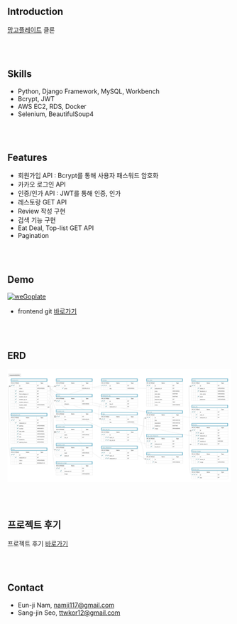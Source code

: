 ## Introduction
[망고플레이트](https://www.mangoplate.com/) 클론

<br>
<br>

## Skills
- Python, Django Framework, MySQL, Workbench
- Bcrypt, JWT
- AWS EC2, RDS, Docker
- Selenium, BeautifulSoup4

<br>
<br>

## Features
- 회원가입 API : Bcrypt를 통해 사용자 패스워드 암호화
- 카카오 로그인 API
- 인증/인가 API : JWT를 통해 인증, 인가
- 레스토랑 GET API 
- Review 작성 구현
- 검색 기능 구현
- Eat Deal, Top-list GET API
- Pagination

<br>
<br>

## Demo
[![weGoplate](./screenshot.png)](https://youtu.be/R78aCEbAT-o)
- frontend git [바로가기](https://github.com/wecode-bootcamp-korea/wegoplate_frontend) 

<br>
<br>

## ERD
![weGoplate](./wegoplate_ERD.png)

<br>
<br>

## 프로젝트 후기
프로젝트 후기 [바로가기](https://nameunji.github.io/project/project-wegoplate/)

<br>
<br>

## Contact
- Eun-ji Nam, namji117@gmail.com
- Sang-jin Seo, ttwkor12@gmail.com

<br>
<br>


